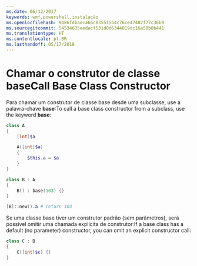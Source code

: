 ```yaml
---
ms.date: 06/12/2017
keywords: wmf,powershell,instalação
ms.openlocfilehash: 9486fdbaeca66c83551564c76ce47482f77c36b9
ms.sourcegitcommit: 54534635eedacf531d8d6344019dc16a50b8b441
ms.translationtype: HT
ms.contentlocale: pt-BR
ms.lasthandoff: 05/17/2018
---
```

# <a name="call-base-class-constructor"></a><span data-ttu-id="5f063-102">Chamar o construtor de classe base</span><span class="sxs-lookup"><span data-stu-id="5f063-102">Call Base Class Constructor</span></span>

<span data-ttu-id="5f063-103">Para chamar um construtor de classe base desde uma subclasse, use a palavra-chave **base**:</span><span class="sxs-lookup"><span data-stu-id="5f063-103">To call a base class constructor from a subclass, use the keyword **base**:</span></span>

```powershell
class A
{
    [int]$a

    A([int]$a)
    {
        $this.a = $a
    }
}

class B : A
{
    B() : base(103) {}
}

[B]::new().a # return 103
```

<span data-ttu-id="5f063-104">Se uma classe base tiver um construtor padrão (sem parâmetros), será possível omitir uma chamada explícita de construtor:</span><span class="sxs-lookup"><span data-stu-id="5f063-104">If a base class has a default (no parameter) constructor, you can omit an explicit constructor call:</span></span>

```powershell
class C : B
{
    C([int]$c) {}
}
```

